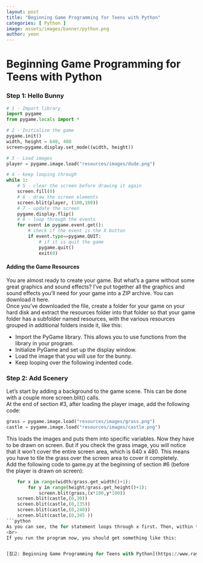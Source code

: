 ```yaml
---
layout: post
title: "Beginning Game Programming for Teens with Python"
categories: [ Python ]
image: assets/images/banner/python.png
author: yeon
---
```


# Beginning Game Programming for Teens with Python

### Step 1: Hello Bunny
```python
# 1 - Import library
import pygame
from pygame.locals import *

# 2 - Initialize the game
pygame.init()
width, height = 640, 480
screen=pygame.display.set_mode((width, height))

# 3 - Load images
player = pygame.image.load("resources/images/dude.png")

# 4 - keep looping through
while 1:
    # 5 - clear the screen before drawing it again
    screen.fill(0)
    # 6 - draw the screen elements
    screen.blit(player, (100,100))
    # 7 - update the screen
    pygame.display.flip()
    # 8 - loop through the events
    for event in pygame.event.get():
        # check if the event is the X button
        if event.type==pygame.QUIT:
            # if it is quit the game
            pygame.quit()
            exit(0)
```
#### Adding the Game Resources
You are almost ready to create your game. But what’s a game without some great graphics and sound effects? I’ve put together all the graphics and sound effects you’ll need for your game into a ZIP archive. You can download it here.
<br>
Once you’ve downloaded the file, create a folder for your game on your hard disk and extract the resources folder into that folder so that your game folder has a subfolder named resources, with the various resources grouped in additional folders inside it, like this:


- Import the PyGame library. This allows you to use functions from the library in your program.
- Initialize PyGame and set up the display window.
- Load the image that you will use for the bunny.
- Keep looping over the following indented code.

### Step 2: Add Scenery
Let’s start by adding a background to the game scene. This can be done with a couple more screen.blit() calls.
<br>
At the end of section #3, after loading the player image, add the following code:
<br>
```python
grass = pygame.image.load("resources/images/grass.png")
castle = pygame.image.load("resources/images/castle.png")
```
This loads the images and puts them into specific variables. Now they have to be drawn on screen. But if you check the grass image, you will notice that it won’t cover the entire screen area, which is 640 x 480. This means you have to tile the grass over the screen area to cover it completely.
<br>
Add the following code to game.py at the beginning of section #6 (before the player is drawn on screen):
```python
    for x in range(width/grass.get_width()+1):
        for y in range(height/grass.get_height()+1):
            screen.blit(grass,(x*100,y*100))
    screen.blit(castle,(0,30))
    screen.blit(castle,(0,135))
    screen.blit(castle,(0,240))
    screen.blit(castle,(0,345 ))
```python
As you can see, the for statement loops through x first. Then, within that for loop, it loops through y and draws the grass at the x and y values generated by the for loops. The next couple of lines just draw the castles on the screen.
<br>
If you run the program now, you should get something like this:


[참고: Beginning Game Programming for Teens with Python](https://www.raywenderlich.com/24252/beginning-game-programming-for-teens-with-python)